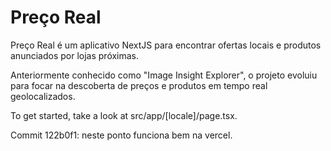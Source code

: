 
# Preço Real

Preço Real é um aplicativo NextJS para encontrar ofertas locais e produtos anunciados por lojas próximas.

Anteriormente conhecido como "Image Insight Explorer", o projeto evoluiu para focar na descoberta de preços e produtos em tempo real geolocalizados.

To get started, take a look at src/app/[locale]/page.tsx.

Commit 122b0f1: neste ponto funciona bem na vercel.

